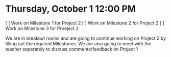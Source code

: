 # Thursday, October 1 12:00 PM
[ ] Work on Milestone 1 for Project 2
[ ] Work on Milestone 2 for Project 2
[ ] Work on Milestone 3 for Proeject 2

We are in breakout rooms and are going to continue working on Project 2 by filling out the required Milestones. We are also going to meet with the teacher seperately to discuss comments/feedback on Project 1


